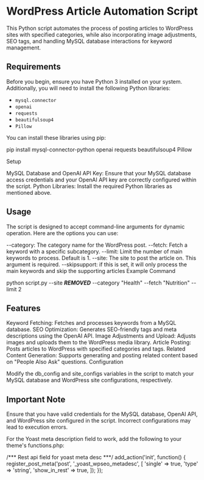 # WordPress Article Automation Script

This Python script automates the process of posting articles to WordPress sites with specified categories, while also incorporating image adjustments, SEO tags, and handling MySQL database interactions for keyword management.

## Requirements

Before you begin, ensure you have Python 3 installed on your system. Additionally, you will need to install the following Python libraries:

- `mysql.connector`
- `openai`
- `requests`
- `beautifulsoup4`
- `Pillow`

You can install these libraries using pip:

pip install mysql-connector-python openai requests beautifulsoup4 Pillow

Setup

MySQL Database and OpenAI API Key:
Ensure that your MySQL database access credentials and your OpenAI API key are correctly configured within the script.
Python Libraries:
Install the required Python libraries as mentioned above.


## Usage

The script is designed to accept command-line arguments for dynamic operation. Here are the options you can use:

--category: The category name for the WordPress post.
--fetch: Fetch a keyword with a specific subcategory.
--limit: Limit the number of main keywords to process. Default is 1.
--site: The site to post the article on. This argument is required.
--skipsupport: if this is set, it will only process the main keywords and skip the supporting articles
Example Command

python script.py --site ***REMOVED*** --category "Health" --fetch "Nutrition" --limit 2

## Features

Keyword Fetching: Fetches and processes keywords from a MySQL database.
SEO Optimization: Generates SEO-friendly tags and meta descriptions using the OpenAI API.
Image Adjustments and Upload: Adjusts images and uploads them to the WordPress media library.
Article Posting: Posts articles to WordPress with specified categories and tags.
Related Content Generation: Supports generating and posting related content based on "People Also Ask" questions.
Configuration

Modify the db_config and site_configs variables in the script to match your MySQL database and WordPress site configurations, respectively.

## Important Note

Ensure that you have valid credentials for the MySQL database, OpenAI API, and WordPress site configured in the script. Incorrect configurations may lead to execution errors.

For the Yoast meta description field to work, add the following to your theme's functions.php: 

/*** Rest api field for yoast meta desc ***/
add_action('init', function() {
    register_post_meta('post', '_yoast_wpseo_metadesc', [
        'single' => true,
        'type' => 'string',
        'show_in_rest' => true,
    ]);
});

